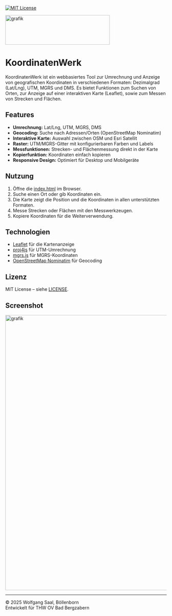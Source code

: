 [![MIT License](https://img.shields.io/badge/License-MIT-green.svg)](https://choosealicense.com/licenses/mit/)

<img width="326" height="92" alt="grafik" src="https://github.com/user-attachments/assets/998caf9f-866d-46e6-840b-5f82a85b84b4" />

# KoordinatenWerk

KoordinatenWerk ist ein webbasiertes Tool zur Umrechnung und Anzeige von geografischen Koordinaten in verschiedenen Formaten: Dezimalgrad (Lat/Lng), UTM, MGRS und DMS. Es bietet Funktionen zum Suchen von Orten, zur Anzeige auf einer interaktiven Karte (Leaflet), sowie zum Messen von Strecken und Flächen.

## Features

- **Umrechnung:** Lat/Lng, UTM, MGRS, DMS
- **Geocoding:** Suche nach Adressen/Orten (OpenStreetMap Nominatim)
- **Interaktive Karte:** Auswahl zwischen OSM und Esri Satellit
- **Raster:** UTM/MGRS-Gitter mit konfigurierbaren Farben und Labels
- **Messfunktionen:** Strecken- und Flächenmessung direkt in der Karte
- **Kopierfunktion:** Koordinaten einfach kopieren
- **Responsive Design:** Optimiert für Desktop und Mobilgeräte

## Nutzung

1. Öffne die [index.html](index.html) im Browser.
2. Suche einen Ort oder gib Koordinaten ein.
3. Die Karte zeigt die Position und die Koordinaten in allen unterstützten Formaten.
4. Messe Strecken oder Flächen mit den Messwerkzeugen.
5. Kopiere Koordinaten für die Weiterverwendung.

## Technologien

- [Leaflet](https://leafletjs.com/) für die Kartenanzeige
- [proj4js](https://proj4js.org/) für UTM-Umrechnung
- [mgrs.js](https://github.com/proj4js/mgrs) für MGRS-Koordinaten
- [OpenStreetMap Nominatim](https://nominatim.openstreetmap.org/) für Geocoding

## Lizenz

MIT License – siehe [LICENSE](LICENSE).

## Screenshot

<img width="1359" height="857" alt="grafik" src="https://github.com/user-attachments/assets/3218a10e-2a42-4abe-9a21-fab4108ebf39" />


---

© 2025 Wolfgang Saal, Böllenborn  
Entwickelt für THW OV Bad Bergzabern

